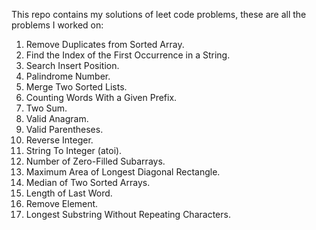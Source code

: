 This repo contains my solutions of leet code problems, these are all the problems I worked on:  
001. Remove Duplicates from Sorted Array.  
002. Find the Index of the First Occurrence in a String.  
003. Search Insert Position.  
004. Palindrome Number.  
005. Merge Two Sorted Lists.  
006. Counting Words With a Given Prefix.  
007. Two Sum.  
008. Valid Anagram.  
009. Valid Parentheses.  
010. Reverse Integer.  
011. String To Integer (atoi).  
012. Number of Zero-Filled Subarrays.  
013. Maximum Area of Longest Diagonal Rectangle.  
014. Median of Two Sorted Arrays.  
015. Length of Last Word.  
016. Remove Element.  
017. Longest Substring Without Repeating Characters.  
